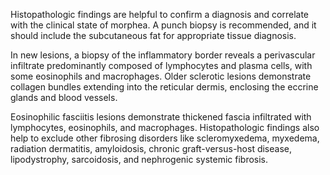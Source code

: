 Histopathologic findings are helpful to confirm a diagnosis and correlate with the clinical state of morphea. A punch biopsy is recommended, and it should include the subcutaneous fat for appropriate tissue diagnosis.

In new lesions, a biopsy of the inflammatory border reveals a perivascular infiltrate predominantly composed of lymphocytes and plasma cells, with some eosinophils and macrophages. Older sclerotic lesions demonstrate collagen bundles extending into the reticular dermis, enclosing the eccrine glands and blood vessels.

Eosinophilic fasciitis lesions demonstrate thickened fascia infiltrated with lymphocytes, eosinophils, and macrophages. Histopathologic findings also help to exclude other fibrosing disorders like scleromyxedema, myxedema, radiation dermatitis, amyloidosis, chronic graft-versus-host disease, lipodystrophy, sarcoidosis, and nephrogenic systemic fibrosis.